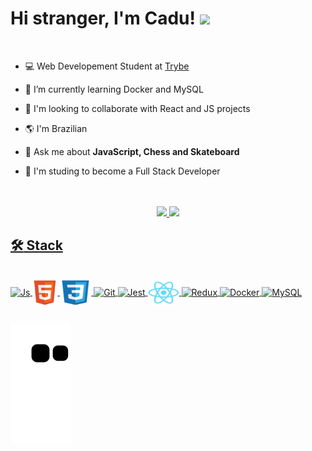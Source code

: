 <h1 align="left">Hi stranger, I'm Cadu! <img src="https://raw.githubusercontent.com/kaueMarques/kaueMarques/master/hi.gif" height="30px"></h1>

<br>

- 💻 Web Developement Student at [Trybe](https://www.betrybe.com) 

- 🌱 I’m currently learning Docker and MySQL

- :handshake: I'm looking to collaborate with React and JS projects

- 🌎 I'm Brazilian

- 💬 Ask me about **JavaScript, Chess and Skateboard**

- 🎯 I'm studing to become a Full Stack Developer

<br>
<br>

<div align="center">
  <a href="https://github.com/StephanCadu">
  <img height="150em" src="https://github-readme-stats.vercel.app/api?username=StephanCadu&show_icons=true&theme=maroongold&include_all_commits=true&count_private=true"/>
  <img height="150em" src="https://github-readme-stats.vercel.app/api/top-langs/?username=StephanCadu&layout=compact&langs_count=7&theme=maroongold"/>
</div>
  
## :hammer_and_wrench: Stack

<div style="display: inline_block"><br>  
  <img align="center" alt="Js" height="40" width="50" src="https://cdn.jsdelivr.net/gh/devicons/devicon/icons/javascript/javascript-original.svg" />
  <img align="center" alt="HTML" height="40" width="40" src="https://raw.githubusercontent.com/devicons/devicon/master/icons/html5/html5-original.svg">
  <img align="center" alt="CSS" height="40" width="50" src="https://raw.githubusercontent.com/devicons/devicon/master/icons/css3/css3-original.svg">
  <img align="center" alt="Git" height="40" width="50" src="https://cdn.jsdelivr.net/gh/devicons/devicon/icons/git/git-original.svg" />
  <img align="center" alt="Jest" height="40" width="50" src="https://cdn.jsdelivr.net/gh/devicons/devicon/icons/jest/jest-plain.svg" />
  <img align="center" alt="React" height="40" width="50" src="https://raw.githubusercontent.com/devicons/devicon/master/icons/react/react-original.svg">
  <img align="center" alt="Redux" height="40" width="50" src="https://cdn.jsdelivr.net/gh/devicons/devicon/icons/redux/redux-original.svg" />
  <img align="center" alt="Docker" height="40" width="50" src="https://cdn.jsdelivr.net/gh/devicons/devicon/icons/docker/docker-original-wordmark.svg" />
  <img align="center" alt="MySQL" height="40" width="50" src="https://cdn.jsdelivr.net/gh/devicons/devicon/icons/mysql/mysql-plain.svg" />
</div>
 
 ##
  
![Snake animation](https://github.com/stephancadu/stephancadu/blob/output/github-contribution-grid-snake.svg)
